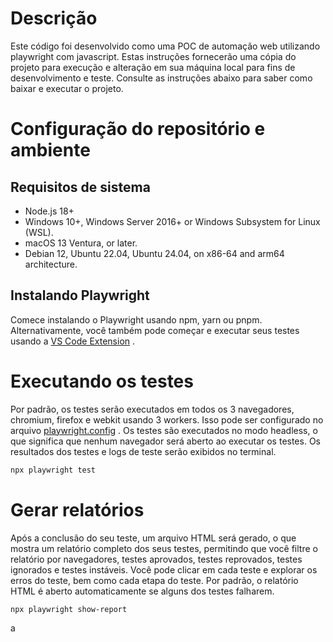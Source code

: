 # Descrição

Este código foi desenvolvido como uma POC de automação web utilizando playwright com javascript. Estas instruções fornecerão uma cópia do projeto para execução e alteração em sua máquina local para fins de desenvolvimento e teste. Consulte as instruções abaixo para saber como baixar e executar o projeto.

# Configuração do repositório e ambiente

## Requisitos de sistema
* Node.js 18+
* Windows 10+, Windows Server 2016+ or Windows Subsystem for Linux (WSL).
* macOS 13 Ventura, or later.
* Debian 12, Ubuntu 22.04, Ubuntu 24.04, on x86-64 and arm64 architecture.

## Instalando Playwright

Comece instalando o Playwright usando npm, yarn ou pnpm. Alternativamente, você também pode começar e executar seus testes usando a [VS Code Extension](https://playwright.dev/docs/getting-started-vscode) .

# Executando os testes

Por padrão, os testes serão executados em todos os 3 navegadores, chromium, firefox e webkit usando 3 workers. Isso pode ser configurado no arquivo [playwright.config](https://playwright.dev/docs/test-configuration) . Os testes são executados no modo headless, o que significa que nenhum navegador será aberto ao executar os testes. Os resultados dos testes e logs de teste serão exibidos no terminal.

```sh
npx playwright test
```

# Gerar relatórios 

Após a conclusão do seu teste, um arquivo HTML será gerado, o que mostra um relatório completo dos seus testes, permitindo que você filtre o relatório por navegadores, testes aprovados, testes reprovados, testes ignorados e testes instáveis. Você pode clicar em cada teste e explorar os erros do teste, bem como cada etapa do teste. Por padrão, o relatório HTML é aberto automaticamente se alguns dos testes falharem.
```sh
npx playwright show-report
```

a